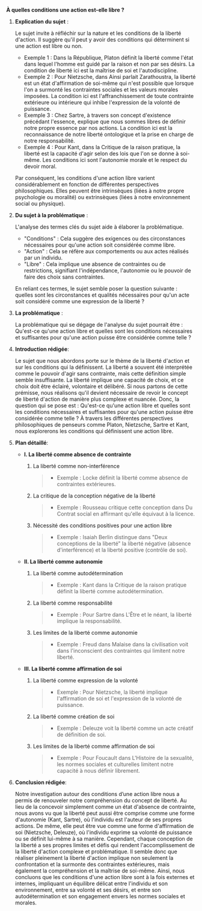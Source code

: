 **À quelles conditions une action est-elle libre ?**

1. **Explication du sujet** :

    Le sujet invite à réfléchir sur la nature et les conditions de la liberté d'action. Il suggère qu'il peut y avoir des conditions qui déterminent si une action est libre ou non. 

    - Exemple 1 : Dans la République, Platon définit la liberté comme l'état dans lequel l'homme est guidé par la raison et non par ses désirs. La condition de liberté ici est la maîtrise de soi et l'autodiscipline.
    - Exemple 2 : Pour Nietzsche, dans Ainsi parlait Zarathoustra, la liberté est un état d'affirmation de soi-même qui n'est possible que lorsque l'on a surmonté les contraintes sociales et les valeurs morales imposées. La condition ici est l'affranchissement de toute contrainte extérieure ou intérieure qui inhibe l'expression de la volonté de puissance.
    - Exemple 3 : Chez Sartre, à travers son concept d'existence précédant l'essence, explique que nous sommes libres de définir notre propre essence par nos actions. La condition ici est la reconnaissance de notre liberté ontologique et la prise en charge de notre responsabilité.
    - Exemple 4 : Pour Kant, dans la Critique de la raison pratique, la liberté est la capacité d'agir selon des lois que l'on se donne à soi-même. Les conditions ici sont l'autonomie morale et le respect du devoir moral.

    Par conséquent, les conditions d'une action libre varient considérablement en fonction de différentes perspectives philosophiques. Elles peuvent être intrinsèques (liées à notre propre psychologie ou moralité) ou extrinsèques (liées à notre environnement social ou physique).

2. **Du sujet à la problématique** :

    L'analyse des termes clés du sujet aide à élaborer la problématique. 

    - "Conditions" : Cela suggère des exigences ou des circonstances nécessaires pour qu'une action soit considérée comme libre. 
    - "Action" : Cela se réfère aux comportements ou aux actes réalisés par un individu.
    - "Libre" : Cela implique une absence de contraintes ou de restrictions, signifiant l'indépendance, l'autonomie ou le pouvoir de faire des choix sans contraintes.

    En reliant ces termes, le sujet semble poser la question suivante : quelles sont les circonstances et qualités nécessaires pour qu'un acte soit considéré comme une expression de la liberté ?

3. **La problématique** :

    La problématique qui se dégage de l'analyse du sujet pourrait être : Qu'est-ce qu'une action libre et quelles sont les conditions nécessaires et suffisantes pour qu'une action puisse être considérée comme telle ?

4. **Introduction rédigée**: 

    Le sujet que nous abordons porte sur le thème de la liberté d'action et sur les conditions qui la définissent. La liberté a souvent été interprétée comme le pouvoir d'agir sans contrainte, mais cette définition simple semble insuffisante. La liberté implique une capacité de choix, et ce choix doit être éclairé, volontaire et délibéré. Si nous partons de cette prémisse, nous réalisons qu'il devient nécessaire de revoir le concept de liberté d'action de manière plus complexe et nuancée. Donc, la question qui se pose est : Qu'est-ce qu'une action libre et quelles sont les conditions nécessaires et suffisantes pour qu'une action puisse être considérée comme telle ? À travers les différentes perspectives philosophiques de penseurs comme Platon, Nietzsche, Sartre et Kant, nous explorerons les conditions qui définissent une action libre.

5. **Plan détaillé**:

    * **I. La liberté comme absence de contrainte**

       1. La liberté comme non-interférence
             > - Exemple : Locke définit la liberté comme absence de contraintes extérieures.
       2. La critique de la conception négative de la liberté
             > - Exemple : Rousseau critique cette conception dans Du Contrat social en affirmant qu'elle équivaut à la licence.
       3. Nécessité des conditions positives pour une action libre
             > - Exemple : Isaiah Berlin distingue dans "Deux conceptions de la liberté" la liberté négative (absence d'interférence) et la liberté positive (contrôle de soi).

    * **II. La liberté comme autonomie**

       1. La liberté comme autodétermination
             > - Exemple : Kant dans la Critique de la raison pratique définit la liberté comme autodétermination. 
       2. La liberté comme responsabilité
             > - Exemple : Pour Sartre dans L'Être et le néant, la liberté implique la responsabilité.
       3. Les limites de la liberté comme autonomie
             > - Exemple : Freud dans Malaise dans la civilisation voit dans l'inconscient des contraintes qui limitent notre liberté.

    * **III. La liberté comme affirmation de soi**

       1. La liberté comme expression de la volonté
             > - Exemple : Pour Nietzsche, la liberté implique l'affirmation de soi et l'expression de la volonté de puissance.
       2. La liberté comme création de soi
             > - Exemple : Deleuze voit la liberté comme un acte créatif de définition de soi.
       3. Les limites de la liberté comme affirmation de soi
             > - Exemple : Pour Foucault dans L'Histoire de la sexualité, les normes sociales et culturelles limitent notre capacité à nous définir librement.

6. **Conclusion rédigée**: 

    Notre investigation autour des conditions d’une action libre nous a permis de renouveler notre compréhension du concept de liberté. Au lieu de la concevoir simplement comme un état d'absence de contrainte, nous avons vu que la liberté peut aussi être comprise comme une forme d'autonomie (Kant, Sartre), où l'individu est l'auteur de ses propres actions. De même, elle peut être vue comme une forme d'affirmation de soi (Nietzsche, Deleuze), où l'individu exprime sa volonté de puissance ou se définit lui-même à sa manière. Cependant, chaque conception de la liberté a ses propres limites et défis qui rendent l'accomplissement de la liberté d'action complexe et problématique. Il semble donc que réaliser pleinement la liberté d'action implique non seulement la confrontation et la surmonte des contraintes extérieures, mais également la compréhension et la maîtrise de soi-même. Ainsi, nous concluons que les conditions d'une action libre sont à la fois externes et internes, impliquant un équilibre délicat entre l'individu et son environnement, entre sa volonté et ses désirs, et entre son autodétermination et son engagement envers les normes sociales et morales.
